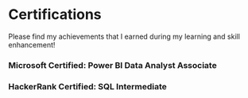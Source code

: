 # Certifications

Please find my achievements that I earned during my learning and skill enhancement!

### Microsoft Certified: Power BI Data Analyst Associate
### HackerRank Certified: SQL Intermediate
